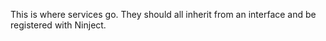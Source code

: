 ﻿This is where services go.  They should all inherit from an interface and be registered with Ninject.